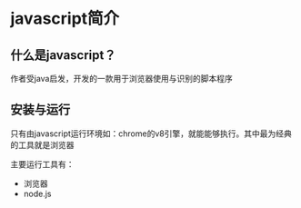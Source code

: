 # javascript简介
## 什么是javascript？

作者受java启发，开发的一款用于浏览器使用与识别的脚本程序

## 安装与运行
只有由javascript运行环境如：chrome的v8引擎，就能能够执行。其中最为经典的工具就是浏览器

主要运行工具有：
- 浏览器
- node.js

